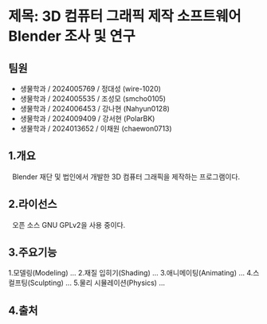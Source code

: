 # 제목: 3D 컴퓨터 그래픽 제작 소프트웨어 Blender 조사 및 연구

## 팀원     
* 생물학과 / 2024005769 / 정대성 (wire-1020)  
* 생물학과 / 2024005535 / 조성모 (smcho0105)   
* 생물학과 / 2024006453 / 강나현 (Nahyun0128)   
* 생물학과 / 2024009409 / 강서현 (PolarBK)    
* 생물학과 / 2024013652 / 이채원 (chaewon0713)

## 1.개요   
&nbsp; Blender 재단 및 법인에서 개발한 3D 컴퓨터 그래픽을 제작하는 프로그램이다.

## 2.라이선스   
&nbsp; 오픈 소스 GNU GPLv2을 사용 중이다.

## 3.주요기능   
1.모델링(Modeling)
...
2.재질 입히기(Shading)
...
3.애니메이팅(Animating)
...
4.스컬프팅(Sculpting)
...
5.물리 시뮬레이션(Physics)
...


## 4.출처
